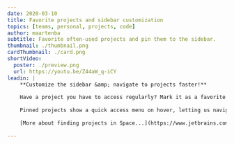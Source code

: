 ```yaml
---
date: 2020-03-10
title: Favorite projects and sidebar customization
topics: [teams, personal, projects, code]
author: maartenba
subtitle: Favorite often-used projects and pin them to the sidebar.
thumbnail: ./thumbnail.png
cardThumbnail: ./card.png
shortVideo:
  poster: ./preview.png
  url: https://youtu.be/Z44aW_q-iCY
leadin: |
    **Customize the sidebar &amp; navigate to projects faster!**
    
    Have a project you have to access regularly? Mark it as a favorite so navigating to it from the sidebar becomes easier. Toggle projects and other icons to customize your Space.
    
    Pinned projects show a quick access menu on hover, letting us navigate to the project's issues, checklists and code reviews. Repositories get a direct link, too!
    
    [More about finding projects in Space...](https://www.jetbrains.com/help/space/find-a-project.html)
    
---
```

